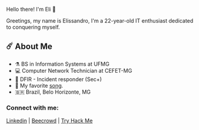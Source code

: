 Hello there! I'm Eli 👋

Greetings, my name is Elissandro, I'm a 22-year-old IT enthusiast dedicated to conquering myself. 

## ☄️ About Me 
- ⚗️ BS in Information Systems at UFMG
- 💻 Computer Network Technician at CEFET-MG
- 🧪 DFIR - Incident responder (Sec+)
- 🎵 My favorite [song](https://www.youtube.com/watch?v=caEFyFRc91c).
- 🇧🇷  Brazil, Belo Horizonte, MG


<h3 align="left">Connect with me:</h3>

[Linkedin](https://www.linkedin.com/in/elissandro-caetano/) |
[Beecrowd](https://www.beecrowd.com.br/judge/pt/profile/236199?origem=1) |
[Try Hack Me](https://tryhackme.com/p/elissandro19)
